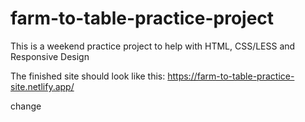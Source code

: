 # farm-to-table-practice-project

This is a weekend practice project to help with HTML, CSS/LESS and Responsive Design

The finished site should look like this: https://farm-to-table-practice-site.netlify.app/

change
